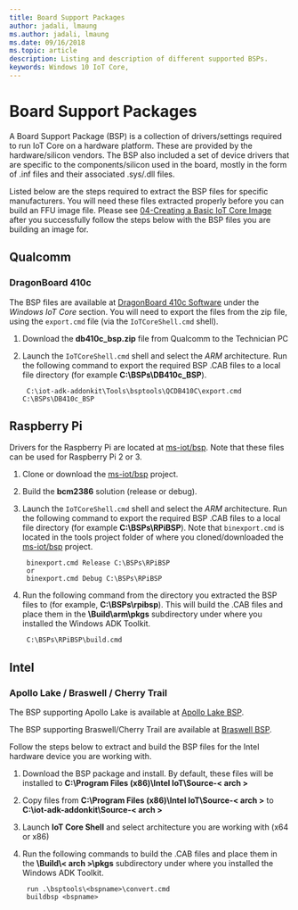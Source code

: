 ```yaml
--- 
title: Board Support Packages
author: jadali, lmaung
ms.author: jadali, lmaung
ms.date: 09/16/2018 
ms.topic: article 
description: Listing and description of different supported BSPs.
keywords: Windows 10 IoT Core, 
--- 
```


# Board Support Packages

A Board Support Package (BSP) is a collection of drivers/settings required to run IoT Core on a hardware platform. These are provided by the hardware/silicon vendors. The BSP also included a set of device drivers that are specific to the components/silicon used in the board, mostly in the form of .inf files and their associated .sys/.dll files.

Listed below are the steps required to extract the BSP files for specific manufacturers. You will need these files extracted properly before you can build an FFU image file. Please see [04-Creating a Basic IoT Core Image](04-CreateBasicImage.md) after you successfully follow the steps below with the BSP files you are building an image for.



## Qualcomm
### DragonBoard 410c
The BSP files are available at [DragonBoard 410c Software](https://developer.qualcomm.com/hardware/dragonboard-410c/software) under the *Windows IoT Core* section. You will need to export the files from the zip file, using the `export.cmd` file (via the `IoTCoreShell.cmd` shell).

1. Download the **db410c_bsp.zip** file from Qualcomm to the Technician PC

2. Launch the `IoTCoreShell.cmd` shell and select the *ARM* architecture. Run the following command to export the required BSP .CAB files to a local file directory (for example **C:\BSPs\DB410c_BSP**).

        C:\iot-adk-addonkit\Tools\bsptools\QCDB410C\export.cmd C:\BSPs\DB410c_BSP
        
## Raspberry Pi
Drivers for the Raspberry Pi are located at [ms-iot/bsp](https://github.com/ms-iot/bsp). Note that these files can be used for Raspberry Pi 2 or 3.

1. Clone or download the [ms-iot/bsp](https://github.com/ms-iot/bsp) project.
2. Build the **bcm2386** solution (release or debug).
3. Launch the `IoTCoreShell.cmd` shell and select the *ARM* architecture. Run the following command to export the required BSP .CAB files to a local file directory (for example **C:\BSPs\RPiBSP**). Note that `binexport.cmd` is located in the tools project folder of where you cloned/downloaded the [ms-iot/bsp](https://github.com/ms-iot/bsp) project.

        binexport.cmd Release C:\BSPs\RPiBSP
        or
        binexport.cmd Debug C:\BSPs\RPiBSP


4. Run the following command from the directory you extracted the BSP files to (for example, **C:\BSPs\rpibsp**). This will build the .CAB files and place them in the **\Build\arm\pkgs** subdirectory under where you installed the Windows ADK Toolkit.

        C:\BSPs\RPiBSP\build.cmd 

## Intel
### Apollo Lake / Braswell / Cherry Trail
The BSP supporting Apollo Lake is available at [Apollo Lake BSP](https://www.intel.com/content/www/us/en/embedded/products/apollo-lake/technical-library.html).

The BSP supporting Braswell/Cherry Trail are available at [Braswell BSP](https://www.intel.com/content/www/us/en/embedded/products/braswell/software-and-drivers.html).

Follow the steps below to extract and build the BSP files for the Intel hardware device you are working with.

1. Download the BSP package and install. By default, these files will be installed to **C:\Program Files (x86)\Intel IoT\Source-< arch >**
2. Copy files from **C:\Program Files (x86)\Intel IoT\Source-< arch >** to **C:\iot-adk-addonkit\Source-< arch >**
3. Launch **IoT Core Shell** and select architecture you are working with (x64 or x86)
4. Run the following commands to build the .CAB files and place them in the **\Build\\< arch >\pkgs** subdirectory under where you installed the Windows ADK Toolkit.
        
        run .\bsptools\<bspname>\convert.cmd
        buildbsp <bspname>

